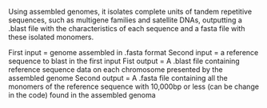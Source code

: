 Using assembled genomes, it isolates complete units of tandem repetitive sequences, such as multigene families and satellite DNAs, outputting a .blast file with the characteristics of each sequence and a fasta file with these isolated monomers.

First input = genome assembled in .fasta format
Second input = a reference sequence to blast in the first input
Fist output = A .blast file containing reference sequence data on each chromosome presented by the assembled genome
Second output = A .fasta file containing all the monomers of the reference sequence with 10,000bp or less (can be change in the code) found in the assembled genoma

